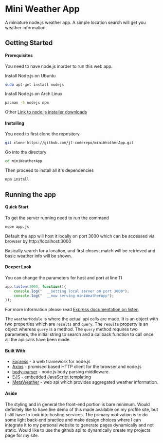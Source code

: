 Mini Weather App
================================================================================

A miniature node.js weather app. A simple location search will get you weather 
information.

## Getting Started

#### Prerequisites

You need to have node.js inorder to run this web app.

Install Node.js on Ubuntu
```bash
sudo apt-get install nodejs
```
Install Node.js on Arch Linux
```bash
pacman -S nodejs npm
```
Other
[Link to node.js installer downloads](https://nodejs.org/en/download/)

#### Installing

You need to first clone the repository
```bash
git clone https://github.com/jl-coderepo/miniWeatherApp.git
```
Go into the directory
```bash
cd miniWeatherApp
```
Then proceed to install all it's dependencies
```bash
npm install
```

## Running the app

#### Quick Start

To get the server running need to run the command
```bash
nope app.js
```
Default the app will host it locally on port 3000 which can be accessed via browser by http://localhost:3000

Basically search for a location, and first closest match will be retrieved and basic weather info will be shown.

#### Deeper Look

You can change the parameters for host and port at line 11
```javascript
app.listen(3000, function(){
    console.log("  __setting local server on port 3000");
    console.log("  __now serving miniWeatherApp");
});
```
For more information please read [Express documentation on listen](https://expressjs.com/en/api.html#app.listen)

The `weatherModule` is where the actual api calls are made. It is an object with two properties which are `results` and `query`. The `results` property is an object whereas `query` is a method. The `query` method requires two parameters, the initial string to search and a callback function to call once all the api calls have been made. 

#### Built With

* [Express](https://expressjs.com/) - a web framework for node.js
* [Axios](https://github.com/axios/axios) - promised based HTTP client for the browser and node.js
* [body-parser](https://www.npmjs.com/package/body-parser) - node.js body parsing middleware.
* [EJS](https://www.npmjs.com/package/ejs) - embedded JavaScript templating
* [MetaWeather](https://www.metaweather.com/api/) - web api which provides aggregated weather information.

#### Aside
The styling and in general the front-end portion is bare minimum. Would definitely like to have live demo of this
made available on my profile site, but I still have to look into hosting services. The primary motivation is to do 
some light back-end practice and make design choices where I can integrate it to my personal website to generate pages dynamically and not static. Would like to use the github api to dynamically create my projects page for my site.
